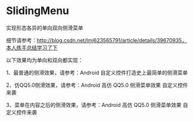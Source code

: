 # SlidingMenu
实现形态各异的单向双向侧滑菜单

细节请参考：http://blog.csdn.net/lmj623565791/article/details/39670935，本人练手总结学习了下

以下效果均为单向和双向都实现：

1、最普通的侧滑效果，请参考：Android 自定义控件打造史上最简单的侧滑菜单

2、仿QQ5.0侧滑效果，请参考：Android 高仿 QQ5.0 侧滑菜单效果 自定义控件来袭

3、菜单在内容之后的侧滑效果，请参考：Android 高仿 QQ5.0 侧滑菜单效果 自定义控件来袭
